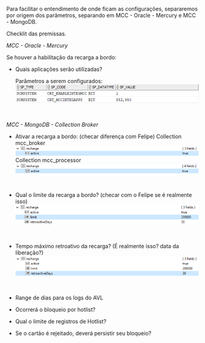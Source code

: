 Para facilitar o entendimento de onde ficam as configurações, separaremos por origem dos parâmetros, separando em MCC - Oracle - Mercury e MCC - MongoDB.

Checklit das premissas.

_MCC - Oracle - Mercury_

Se houver a habilitação da recarga a bordo:
- Quais aplicações serão utilizadas?

  Parâmetros a serem configurados:
  ![image.png](/.attachments/image-a932af1e-69a4-4e2e-9d4d-88bb9009301c.png)



<br>

_MCC - MongoDB - Collection Broker_

- Ativar a recarga a bordo: (checar diferença com Felipe)
  Collection mcc_broker
![image.png](/.attachments/image-0297b5a2-e15a-4436-9d62-d8cb1bee8e1d.png)
  Collection mcc_processor
![image.png](/.attachments/image-6775be80-29e4-48a3-8d8e-d3d63b997242.png)
<br>

- Qual o limite da recarga a bordo? (checar com o Felipe se é realmente isso)
![image.png](/.attachments/image-0d272df1-e2fa-4d39-ac8a-ad5f91eed4f5.png)
<br>

- Tempo máximo retroativo da recarga? (É realmente isso? data da liberação?)
![image.png](/.attachments/image-67bffef2-5cf9-4ecb-aa7c-43b0d660bc3e.png)
<br>

- Range de dias para os logs do AVL 


- Ocorrerá o bloqueio por hotlist?


- Qual o limite de registros de Hotlist?


- Se o cartão é rejeitado, deverá persistir seu bloqueio?
